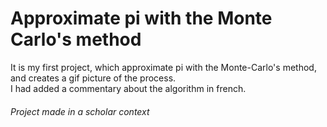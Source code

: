 # Approximate pi with the Monte Carlo's method

It is my first project, which approximate pi with the Monte-Carlo's method, and creates a gif picture of the process.  
I had added a commentary about the algorithm in french.

###### Project made in a scholar context

